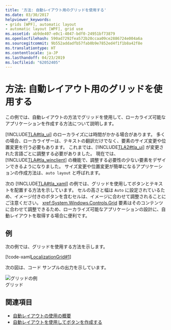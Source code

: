 ```yaml
---
title: '方法: 自動レイアウト用のグリッドを使用する'
ms.date: 03/30/2017
helpviewer_keywords:
- grids [WPF], automatic layout
- automatic layout [WPF], grid use
ms.assetid: ab9de407-e0c1-4047-bdf0-24951bf73879
ms.openlocfilehash: 590ad7292fea572b20ccaa09ce2886724e004a6a
ms.sourcegitcommit: 9b552addadfb57fab0b9e7852ed4f1f1b8a42f8e
ms.translationtype: HT
ms.contentlocale: ja-JP
ms.lasthandoff: 04/23/2019
ms.locfileid: "62052405"
---
```

# <a name="how-to-use-a-grid-for-automatic-layout"></a>方法: 自動レイアウト用のグリッドを使用する
この例では、自動レイアウトの方法でグリッドを使用して、ローカライズ可能なアプリケーションを作成する方法について説明します。  
  
 [!INCLUDE[TLA#tla_ui](../../../../includes/tlasharptla-ui-md.md)] のローカライズには時間がかかる場合があります。 多くの場合、ローカライザーは、テキストの翻訳だけでなく、要素のサイズ変更や位置変更を行う必要もあります。 これまでは、[!INCLUDE[TLA2#tla_ui](../../../../includes/tla2sharptla-ui-md.md)] が変更された言語ごとに調整する必要がありました。 現在では、[!INCLUDE[TLA#tla_winclient](../../../../includes/tlasharptla-winclient-md.md)] の機能で、調整する必要性の少ない要素をデザインできるようになりました。 サイズ変更や位置変更が簡単になるアプリケーションの作成方法は、`auto layout` と呼ばれます。  
  
 次の [!INCLUDE[TLA#tla_xaml](../../../../includes/tlasharptla-xaml-md.md)] の例では、グリッドを使用してボタンとテキストを配置する方法を示しています。 セルの高さと幅は `Auto` に設定されているため、イメージ付きのボタンを含むセルは、イメージに合わせて調整されることにご注意ください。 <xref:System.Windows.Controls.Grid> 要素はそのコンテンツに合わせて調整できるため、ローカライズ可能なアプリケーションの設計に、自動レイアウトを取得する場合に便利です。  
  
## <a name="example"></a>例  
 次の例では、グリッドを使用する方法を示します。  
  
 [!code-xaml[LocalizationGrid#1](~/samples/snippets/csharp/VS_Snippets_Wpf/LocalizationGrid/CS/Pane1.xaml#1)]  
  
 次の図は、コード サンプルの出力を示しています。  
  
 ![グリッドの例](./media/glob-grid.png "glob_grid")  
グリッド  
  
## <a name="see-also"></a>関連項目

- [自動レイアウトの使用の概要](use-automatic-layout-overview.md)
- [自動レイアウトを使用してボタンを作成する](how-to-use-automatic-layout-to-create-a-button.md)
